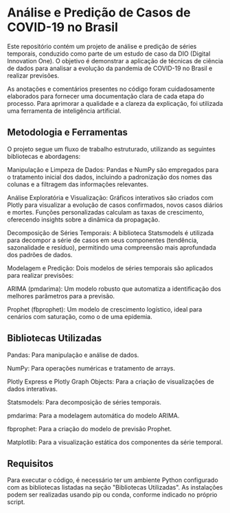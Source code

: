 # Análise e Predição de Casos de COVID-19 no Brasil
Este repositório contém um projeto de análise e predição de séries temporais, conduzido como parte de um estudo de caso da DIO (Digital Innovation One). O objetivo é demonstrar a aplicação de técnicas de ciência de dados para analisar a evolução da pandemia de COVID-19 no Brasil e realizar previsões.

As anotações e comentários presentes no código foram cuidadosamente elaborados para fornecer uma documentação clara de cada etapa do processo. Para aprimorar a qualidade e a clareza da explicação, foi utilizada uma ferramenta de inteligência artificial.

## Metodologia e Ferramentas
O projeto segue um fluxo de trabalho estruturado, utilizando as seguintes bibliotecas e abordagens:

Manipulação e Limpeza de Dados: Pandas e NumPy são empregados para o tratamento inicial dos dados, incluindo a padronização dos nomes das colunas e a filtragem das informações relevantes.

Análise Exploratória e Visualização: Gráficos interativos são criados com Plotly para visualizar a evolução de casos confirmados, novos casos diários e mortes. Funções personalizadas calculam as taxas de crescimento, oferecendo insights sobre a dinâmica da propagação.

Decomposição de Séries Temporais: A biblioteca Statsmodels é utilizada para decompor a série de casos em seus componentes (tendência, sazonalidade e resíduo), permitindo uma compreensão mais aprofundada dos padrões de dados.

Modelagem e Predição: Dois modelos de séries temporais são aplicados para realizar previsões:

ARIMA (pmdarima): Um modelo robusto que automatiza a identificação dos melhores parâmetros para a previsão.

Prophet (fbprophet): Um modelo de crescimento logístico, ideal para cenários com saturação, como o de uma epidemia.

## Bibliotecas Utilizadas
Pandas: Para manipulação e análise de dados.

NumPy: Para operações numéricas e tratamento de arrays.

Plotly Express e Plotly Graph Objects: Para a criação de visualizações de dados interativas.

Statsmodels: Para decomposição de séries temporais.

pmdarima: Para a modelagem automática do modelo ARIMA.

fbprophet: Para a criação do modelo de previsão Prophet.

Matplotlib: Para a visualização estática dos componentes da série temporal.

## Requisitos
Para executar o código, é necessário ter um ambiente Python configurado com as bibliotecas listadas na seção "Bibliotecas Utilizadas". As instalações podem ser realizadas usando pip ou conda, conforme indicado no próprio script.
